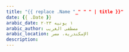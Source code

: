 ```yaml
---
title: "{{ replace .Name "_" " " | title }}"
date: {{ .Date }}
arabic_date: ١ يونيه ٢٠٢٣
arabic_author: مصطفى الغريب
arabic_location: الإسكندرية، مصر
description:
---
```

